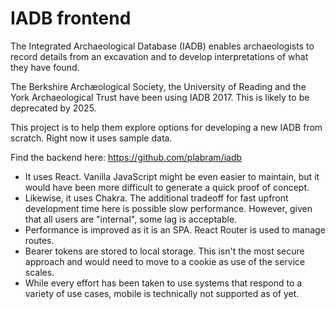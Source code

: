 # IADB frontend

The Integrated Archaeological Database (IADB) enables archaeologists to record details from an excavation and to develop interpretations of what they have found.

The Berkshire Archæological Society, the University of Reading and the York Archaeological Trust have been using IADB 2017. This is likely to be deprecated by 2025.

This project is to help them explore options for developing a new IADB from scratch. Right now it uses sample data.

Find the backend here: https://github.com/plabram/iadb

* It uses React. Vanilla JavaScript might be even easier to maintain, but it would have been more difficult to generate a quick proof of concept.
* Likewise, it uses Chakra. The additional tradeoff for fast upfront development time here is possible slow performance. However, given that all users are "internal", some lag is acceptable.
* Performance is improved as it is an SPA. React Router is used to manage routes.
* Bearer tokens are stored to local storage. This isn't the most secure approach and would need to move to a cookie as use of the service scales.
* While every effort has been taken to use systems that respond to a variety of use cases, mobile is technically not supported as of yet.